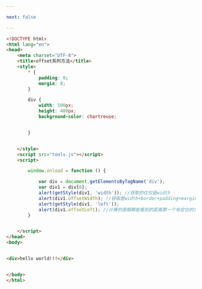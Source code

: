 ```yaml
---

next: false

---
```




<BlogInfo id="283" title="74.offset系列方法" author="白日梦想猿" pv=0 read_times=0 pre_cost_time="0分40秒" category="js学习" tag_list="['js学习']" create_time="2020.12.17 16:43:54" update_time="2020.12.17 17:05:10" />

```html
<!DOCTYPE html>
<html lang="en">
<head>
    <meta charset="UTF-8">
    <title>offset系列方法</title>
    <style>
        * {
            padding: 0;
            margin: 0;
        }

        div {
            width: 500px;
            height: 400px;
            background-color: chartreuse;


        }


    </style>
    <script src="tools.js"></script>
    <script>

        window.onload = function () {

            var div = document.getElementsByTagName('div');
            var div1 = div[0];
            alert(getStyle(div1, 'width')); //获取的仅仅是width
            alert(div1.offsetWidth); //获取是width+border+padding+margin
            alert(getStyle(div1, 'left'));
            alert(div1.offsetLeft); //计算的是眼睛能看到的距离第一个有定位的父节点的值
        }


    </script>
</head>
<body>


<div>hello world!!!</div>


</body>
</html>
```



<ActionBox />
